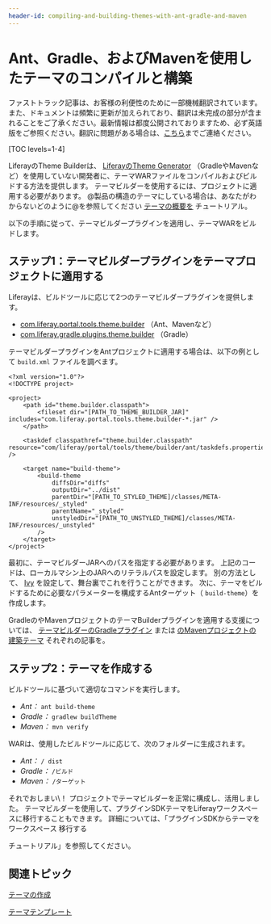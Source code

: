```yaml
---
header-id: compiling-and-building-themes-with-ant-gradle-and-maven
---
```


# Ant、Gradle、およびMavenを使用したテーマのコンパイルと構築

<p class="alert alert-info"><span class="wysiwyg-color-blue120">ファストトラック記事は、お客様の利便性のために一部機械翻訳されています。また、ドキュメントは頻繁に更新が加えられており、翻訳は未完成の部分が含まれることをご了承ください。最新情報は都度公開されておりますため、必ず英語版をご参照ください。翻訳に問題がある場合は、<a href="mailto:support-content-jp@liferay.com">こちら</a>までご連絡ください。</span></p>

[TOC levels=1-4]

LiferayのTheme Builderは、 [LiferayのTheme Generator](/docs/7-1/tutorials/-/knowledge_base/t/creating-themes) （GradleやMavenなど）を使用していない開発者に、テーマWARファイルをコンパイルおよびビルドする方法を提供します。 テーマビルダーを使用するには、プロジェクトに適用する必要があります。 @製品の構造のテーマにしている場合は、あなたがわからないどのように@を参照してください [テーマの概要を](/docs/7-1/tutorials/-/knowledge_base/t/introduction-to-themes) チュートリアル。

以下の手順に従って、テーマビルダープラグインを適用し、テーマWARをビルドします。

## ステップ1：テーマビルダープラグインをテーマプロジェクトに適用する

Liferayは、ビルドツールに応じて2つのテーマビルダープラグインを提供します。

  - [com.liferay.portal.tools.theme.builder](https://repository.liferay.com/nexus/content/repositories/liferay-public-releases/com/liferay/com.liferay.portal.tools.theme.builder/) （Ant、Mavenなど）
  - [com.liferay.gradle.plugins.theme.builder](https://repository.liferay.com/nexus/content/repositories/liferay-public-releases/com/liferay/com.liferay.gradle.plugins.theme.builder/) （Gradle）

テーマビルダープラグインをAntプロジェクトに適用する場合は、以下の例として `build.xml` ファイルを調べます。

    <?xml version="1.0"?>
    <!DOCTYPE project>
    
    <project>
        <path id="theme.builder.classpath">
            <fileset dir="[PATH_TO_THEME_BUILDER_JAR]" includes="com.liferay.portal.tools.theme.builder-*.jar" />
        </path>
    
        <taskdef classpathref="theme.builder.classpath" resource="com/liferay/portal/tools/theme/builder/ant/taskdefs.properties" />
    
        <target name="build-theme">
            <build-theme
                diffsDir="diffs"
                outputDir="../dist"
                parentDir="[PATH_TO_STYLED_THEME]/classes/META-INF/resources/_styled"
                parentName="_styled"
                unstyledDir="[PATH_TO_UNSTYLED_THEME]/classes/META-INF/resources/_unstyled"
            />
        </target>
    </project>

最初に、テーマビルダーJARへのパスを指定する必要があります。 上記のコードは、ローカルマシン上のJARへのリテラルパスを設定します。 別の方法として、 [Ivy](http://ant.apache.org/ivy/) を設定して、舞台裏でこれを行うことができます。 次に、テーマをビルドするために必要なパラメーターを構成するAntターゲット（ `build-theme`）を作成します。

GradleのやMavenプロジェクトのテーマBuilderプラグインを適用する支援については、 [テーマビルダーのGradleプラグイン](/docs/7-1/reference/-/knowledge_base/r/theme-builder-gradle-plugin) または [のMavenプロジェクトの建築テーマ](/docs/7-1/tutorials/-/knowledge_base/t/building-themes-in-a-maven-project) それぞれの記事を。

## ステップ2：テーマを作成する

ビルドツールに基づいて適切なコマンドを実行します。

  - *Ant：* `ant build-theme`
  - *Gradle：* `gradlew buildTheme`
  - *Maven：* `mvn verify`

WARは、使用したビルドツールに応じて、次のフォルダーに生成されます。

  - *Ant：* `/ dist`
  - *Gradle：* `/ビルド`
  - *Maven：* `/ターゲット`

それでおしまい\！ プロジェクトでテーマビルダーを正常に構成し、活用しました。 テーマビルダーを使用して、プラグインSDKテーマをLiferayワークスペースに移行することもできます。 詳細については、「プラグインSDKからテーマをワークスペース</a> 移行する

チュートリアル」を参照してください。</p> 



## 関連トピック

[テーマの作成](/docs/7-1/tutorials/-/knowledge_base/t/creating-themes)

[テーマテンプレート](/docs/7-0/reference/-/knowledge_base/r/theme-template)
